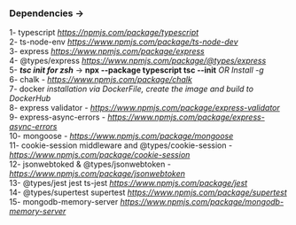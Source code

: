 ### Dependencies ->   
1- typescript *https://npmjs.com/package/typescript*  
2- ts-node-env *https://www.npmjs.com/package/ts-node-dev*  
3- express *https://www.npmjs.com/package/express*  
4- @types/express *https://www.npmjs.com/package/@types/express*  
5- ***tsc init for zsh*** -> **npx --package typescript tsc --init** *OR Install -g*  
6- chalk - *https://www.npmjs.com/package/chalk*  
7- docker *installation via DockerFile, create the image and build to DockerHub*  
8- express validator - *https://www.npmjs.com/package/express-validator*  
9- express-async-errors - *https://www.npmjs.com/package/express-async-errors*  
10- mongoose - *https://www.npmjs.com/package/mongoose*  
11- cookie-session middleware and @types/cookie-session - *https://www.npmjs.com/package/cookie-session*  
12- jsonwebtoked & @types/jsonwebtoken - *https://www.npmjs.com/package/jsonwebtoken*   
13- @types/jest jest ts-jest *https://www.npmjs.com/package/jest*  
14- @types/supertest  supertest *https://www.npmjs.com/package/supertest*  
15- mongodb-memory-server *https://www.npmjs.com/package/mongodb-memory-server*  